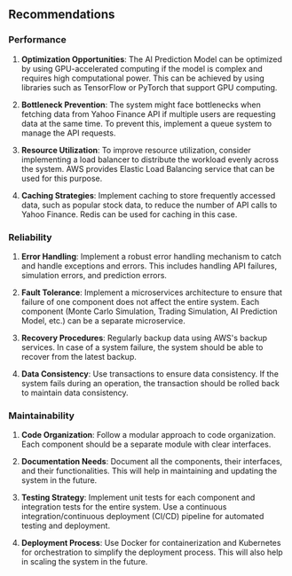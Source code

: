 ## Recommendations

### Performance

1. **Optimization Opportunities**: The AI Prediction Model can be optimized by using GPU-accelerated computing if the model is complex and requires high computational power. This can be achieved by using libraries such as TensorFlow or PyTorch that support GPU computing.

2. **Bottleneck Prevention**: The system might face bottlenecks when fetching data from Yahoo Finance API if multiple users are requesting data at the same time. To prevent this, implement a queue system to manage the API requests. 

3. **Resource Utilization**: To improve resource utilization, consider implementing a load balancer to distribute the workload evenly across the system. AWS provides Elastic Load Balancing service that can be used for this purpose.

4. **Caching Strategies**: Implement caching to store frequently accessed data, such as popular stock data, to reduce the number of API calls to Yahoo Finance. Redis can be used for caching in this case.

### Reliability

1. **Error Handling**: Implement a robust error handling mechanism to catch and handle exceptions and errors. This includes handling API failures, simulation errors, and prediction errors.

2. **Fault Tolerance**: Implement a microservices architecture to ensure that failure of one component does not affect the entire system. Each component (Monte Carlo Simulation, Trading Simulation, AI Prediction Model, etc.) can be a separate microservice.

3. **Recovery Procedures**: Regularly backup data using AWS's backup services. In case of a system failure, the system should be able to recover from the latest backup.

4. **Data Consistency**: Use transactions to ensure data consistency. If the system fails during an operation, the transaction should be rolled back to maintain data consistency.

### Maintainability

1. **Code Organization**: Follow a modular approach to code organization. Each component should be a separate module with clear interfaces.

2. **Documentation Needs**: Document all the components, their interfaces, and their functionalities. This will help in maintaining and updating the system in the future.

3. **Testing Strategy**: Implement unit tests for each component and integration tests for the entire system. Use a continuous integration/continuous deployment (CI/CD) pipeline for automated testing and deployment.

4. **Deployment Process**: Use Docker for containerization and Kubernetes for orchestration to simplify the deployment process. This will also help in scaling the system in the future.